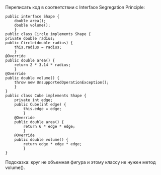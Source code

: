 Переписать код в соответствии с Interface Segregation Principle:

    public interface Shape {
        double area();
        double volume();
        }
    public class Circle implements Shape {
    private double radius;
    public Circle(double radius) {
        this.radius = radius;
        }
    @Override
    public double area() {
        return 2 * 3.14 * radius;
        }
    @Override
    public double volume() {
        throw new UnsupportedOperationException();
        }
    }
    public class Cube implements Shape {
        private int edge;
        public Cube(int edge) {
            this.edge = edge;
            }
        @Override
        public double area() {
            return 6 * edge * edge;
            }
        @Override
        public double volume() {
            return edge * edge * edge;
            }
    }

Подсказка: круг не объемная фигура и этому классу не нужен метод volume().